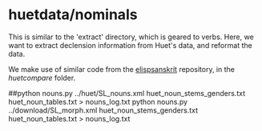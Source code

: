 # huetdata/nominals

This is similar to the 'extract' directory, which is geared to verbs.
Here, we want to extract declension information from Huet's data,
and reformat the data.

We make use of similar code from the [elispsanskrit](https://github.com/funderburkjim/elispsanskrit/) repository, in the *huetcompare* folder.

##python nouns.py ../huet/SL_nouns.xml huet_noun_stems_genders.txt huet_noun_tables.txt > nouns_log.txt
python nouns.py ../download/SL_morph.xml huet_noun_stems_genders.txt huet_noun_tables.txt > nouns_log.txt
